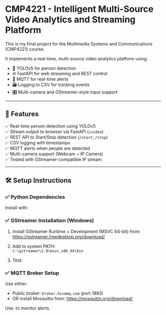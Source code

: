 # CMP4221 - Intelligent Multi-Source Video Analytics and Streaming Platform

This is my final project for the Multimedia Systems and Communications (CMP4221) course.

It implements a real-time, multi-source video analytics platform using:

- 🎥 YOLOv5 for person detection
- 🌐 FastAPI for web streaming and REST control
- 📡 MQTT for real-time alerts
- 🗃️ Logging to CSV for tracking events
- 🎛️ Multi-camera and GStreamer-style input support

---

## 📁 Features

✅ Real-time person detection using YOLOv5  
✅ Stream output to browser via FastAPI (`/video`)  
✅ REST API to Start/Stop detection (`/start`, `/stop`)  
✅ CSV logging with timestamps  
✅ MQTT alerts when people are detected  
✅ Multi-camera support (Webcam + IP Camera)  
✅ Tested with GStreamer-compatible IP stream

---
## 🛠️ Setup Instructions

### ✅ Python Dependencies
Install with:

### ✅ GStreamer Installation (Windows)
1. Install GStreamer Runtime + Development (MSVC 64-bit) from:  
   https://gstreamer.freedesktop.org/download/

2. Add to system PATH:  
   `C:\gstreamer\1.0\msvc_x86_64\bin`

3. Test:

### ✅ MQTT Broker Setup

Use either:
- Public broker: `broker.hivemq.com` (port 1883)  
- OR install Mosquitto from: https://mosquitto.org/download/

Use:
to monitor alerts.

